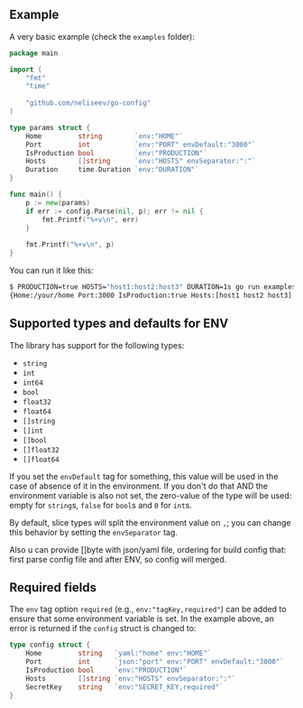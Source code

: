 ## Example

A very basic example (check the `examples` folder):

```go
package main

import (
	"fmt"
	"time"
	
	"github.com/neliseev/go-config"
)

type params struct {
	Home         string        `env:"HOME"`
	Port         int           `env:"PORT" envDefault:"3000"`
	IsProduction bool          `env:"PRODUCTION"`
	Hosts        []string      `env:"HOSTS" envSeparator:":"`
	Duration     time.Duration `env:"DURATION"`
}

func main() {
	p := new(params)
	if err := config.Parse(nil, p); err != nil {
		fmt.Printf("%+v\n", err)
	}
	
	fmt.Printf("%+v\n", p)
}
```

You can run it like this:

```sh
$ PRODUCTION=true HOSTS="host1:host2:host3" DURATION=1s go run examples/first.go
{Home:/your/home Port:3000 IsProduction:true Hosts:[host1 host2 host3] Duration:1s}
```

## Supported types and defaults for ENV

The library has support for the following types:

* `string`
* `int`
* `int64`
* `bool`
* `float32`
* `float64`
* `[]string`
* `[]int`
* `[]bool`
* `[]float32`
* `[]float64`

If you set the `envDefault` tag for something, this value will be used in the
case of absence of it in the environment. If you don't do that AND the
environment variable is also not set, the zero-value
of the type will be used: empty for `string`s, `false` for `bool`s
and `0` for `int`s.

By default, slice types will split the environment value on `,`; you can change this behavior by setting the `envSeparator` tag.

Also u can provide []byte with json/yaml file, ordering for build config that: first parse config file and after ENV, so config will merged.

## Required fields

The `env` tag option `required` (e.g., `env:"tagKey,required"`) can be added
to ensure that some environment variable is set.  In the example above,
an error is returned if the `config` struct is changed to:


```go
type config struct {
    Home         string   `yaml:"home" env:"HOME"`
    Port         int      `json:"port" env:"PORT" envDefault:"3000"`
    IsProduction bool     `env:"PRODUCTION"`
    Hosts        []string `env:"HOSTS" envSeparator:":"`
    SecretKey    string   `env:"SECRET_KEY,required"`
}
```
